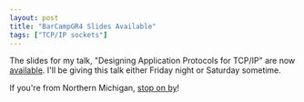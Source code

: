 ```yaml
---
layout: post
title: "BarCampGR4 Slides Available"
tags: ["TCP/IP sockets"]
---
```



The slides for my talk, "Designing Application Protocols for TCP/IP" are now [available](http://barcampgr.org/wiki/BarCampGrandRapids4Presentations). I'll be giving this talk either Friday night or Saturday sometime.





If you're from Northern Michigan, [stop on by](http://barcampgr.org/wiki/BarCampGrandRapids4)!

